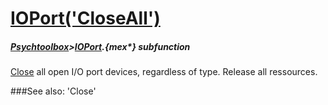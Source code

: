 # [IOPort('CloseAll')](IOPort-CloseAll) 
##### [Psychtoolbox](Psychtoolbox)>[IOPort](IOPort).{mex*} subfunction


[Close](Close) all open I/O port devices, regardless of type. Release all ressources.  
  


###See also:
'Close'

